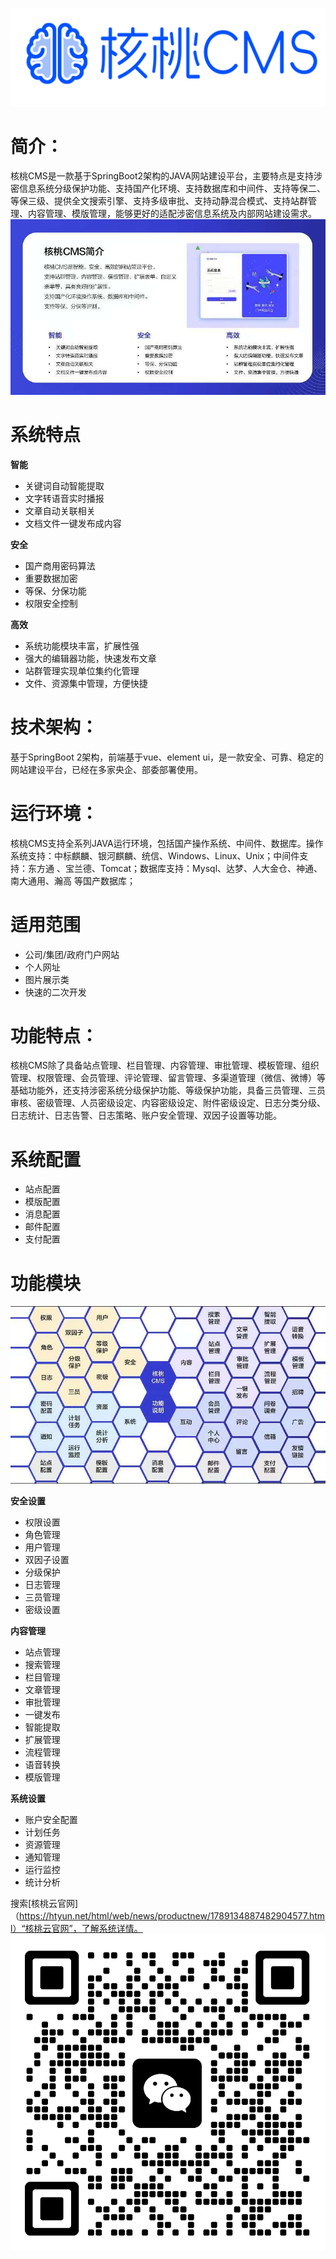 ![LOGO](image.png)

# 简介：
核桃CMS是一款基于SpringBoot2架构的JAVA网站建设平台，主要特点是支持涉密信息系统分级保护功能、支持国产化环境、支持数据库和中间件、支持等保二、等保三级、提供全文搜索引擎、支持多级审批、支持动静混合模式、支持站群管理、内容管理、模版管理，能够更好的适配涉密信息系统及内部网站建设需求。
![核桃CMS](1.jpg)

# 系统特点
 **智能** 
* 关键词自动智能提取
* 文字转语音实时播报
* 文章自动关联相关
* 文档文件一键发布成内容

 **安全** 
* 国产商用密码算法
* 重要数据加密
* 等保、分保功能
* 权限安全控制

 **高效** 
* 系统功能模块丰富，扩展性强
* 强大的编辑器功能，快速发布文章
* 站群管理实现单位集约化管理
* 文件、资源集中管理，方便快捷

# 技术架构：
基于SpringBoot 2架构，前端基于vue、element ui，是一款安全、可靠、稳定的网站建设平台，已经在多家央企、部委部署使用。

# 运行环境：
核桃CMS支持全系列JAVA运行环境，包括国产操作系统、中间件、数据库。操作系统支持：中标麒麟、银河麒麟、统信、Windows、Linux、Unix；中间件支持：东方通 、宝兰德、Tomcat；数据库支持：Mysql、达梦、人大金仓、神通、南大通用、瀚高 等国产数据库；


# 适用范围
* 公司/集团/政府门户网站
* 个人网址
* 图片展示类
* 快速的二次开发

# 功能特点：
核桃CMS除了具备站点管理、栏目管理、内容管理、审批管理、模板管理、组织管理、权限管理、会员管理、评论管理、留言管理、多渠道管理（微信、微博）等基础功能外，还支持涉密系统分级保护功能、等级保护功能，具备三员管理、三员审核、密级管理、人员密级设定、内容密级设定、附件密级设定、日志分类分级、日志统计、日志告警、日志策略、账户安全管理、双因子设置等功能。

# 系统配置
* 站点配置
* 模版配置
* 消息配置
* 邮件配置
* 支付配置

# 功能模块
![核桃CMS](%E5%9B%BE%E7%89%871.png)

 **安全设置** 
* 权限设置
* 角色管理
* 用户管理
* 双因子设置
* 分级保护
* 日志管理
* 三员管理
* 密级设置

 **内容管理** 
* 站点管理
* 搜索管理
* 栏目管理
* 文章管理
* 审批管理
* 一键发布
* 智能提取
* 扩展管理
* 流程管理
* 语音转换
* 模版管理


 **系统设置** 
* 账户安全配置
* 计划任务
* 资源管理
* 通知管理
* 运行监控
* 统计分析



搜索[核桃云官网]（https://htyun.net/html/web/news/productnew/1789134887482904577.html）“核桃云官网”，了解系统详情。
![输入图片说明](%E8%81%94%E7%B3%BB.jpg)






